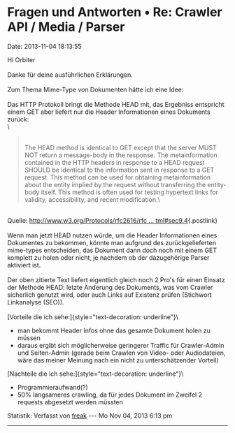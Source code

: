 Fragen und Antworten • Re: Crawler API / Media / Parser
=======================================================

Date: 2013-11-04 18:13:55

Hi Orbiter\
\
Danke für deine ausführlichen Erklärungen.\
\
Zum Thema Mime-Type von Dokumenten hätte ich eine Idee:\
\
Das HTTP Protokoll bringt die Methode HEAD mit, das Ergebniss entspricht
einem GET aber liefert nur die Header Informationen eines Dokuments
zurück:\
\

> <div>
>
> \
> The HEAD method is identical to GET except that the server MUST NOT
> return a message-body in the response. The metainformation contained
> in the HTTP headers in response to a HEAD request SHOULD be identical
> to the information sent in response to a GET request. This method can
> be used for obtaining metainformation about the entity implied by the
> request without transferring the entity-body itself. This method is
> often used for testing hypertext links for validity, accessibility,
> and recent modification.\
>
> </div>

\
Quelle: [http://www.w3.org/Protocols/rfc2616/rfc \...
tml\#sec9.4](http://www.w3.org/Protocols/rfc2616/rfc2616-sec9.html#sec9.4){.postlink}\
\
Wenn man jetzt HEAD nutzen würde, um die Header Informationen eines
Dokumentes zu bekommen, könnte man aufgrund des zurückgelieferten
mime-types entscheiden, das Dokument dann doch noch mit einem GET
komplett zu holen oder nicht, je nachdem ob der dazugehörige Parser
aktiviert ist.\
\
Der oben zitierte Text liefert eigentlich gleich noch 2 Pro\'s für einen
Einsatz der Methode HEAD: letzte Änderung des Dokuments, was vom Crawler
sicherlich genutzt wird, oder auch Links auf Existenz prüfen (Stichwort
Linkanalyse (SEO)).\
\
[Vorteile die ich sehe:]{style="text-decoration: underline"}\

-   man bekommt Header Infos ohne das gesamte Dokument holen zu müssen
-   daraus ergibt sich möglicherweise geringerer Traffic für
    Crawler-Admin und Seiten-Admin (gerade beim Crawlen von Video- oder
    Audiodateien, wäre das meiner Meinung nach ein nicht zu
    unterschätzender Vorteil)

[Nachteile die ich sehe:]{style="text-decoration: underline"}\

-   Programmieraufwand(?)
-   50% langsameres crawling, da für jedes Dokument im Zweifel 2
    requests abgesetzt werden müssten

Statistik: Verfasst von
[freak](http://forum.yacy-websuche.de/memberlist.php?mode=viewprofile&u=9007)
--- Mo Nov 04, 2013 6:13 pm

------------------------------------------------------------------------
